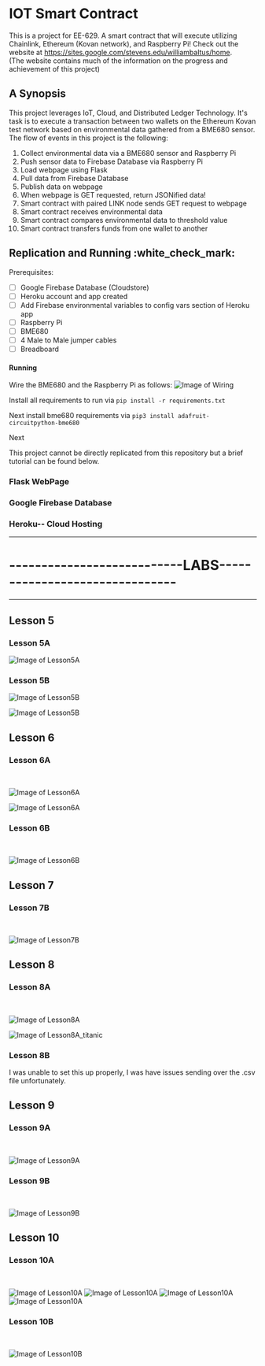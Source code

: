 # IOT Smart Contract
This is a project for EE-629. A smart contract that will execute utilizing Chainlink, Ethereum (Kovan network), and Raspberry Pi!
Check out the website at https://sites.google.com/stevens.edu/williambaltus/home.  
(The website contains much of the information on the progress and achievement of this project)

<h2> A Synopsis </h2>

This project leverages IoT, Cloud, and Distributed Ledger Technology. It's task is to execute a transaction between two wallets on the Ethereum Kovan test network based on environmental data gathered from a BME680 sensor. The flow of events in this project is the following: 
1. Collect environmental data via a BME680 sensor and Raspberry Pi
2. Push sensor data to Firebase Database via Raspberry Pi
3. Load webpage using Flask
4. Pull data from Firebase Database
5. Publish data on webpage
6. When webpage is GET requested, return JSONified data!
7. Smart contract with paired LINK node sends GET request to webpage
8. Smart contract receives environmental data
9. Smart contract compares environmental data to threshold value
10. Smart contract transfers funds from one wallet to another

<h2> Replication and Running :white_check_mark:</h2>
Prerequisites:  

- [ ] Google Firebase Database (Cloudstore)
- [ ] Heroku account and app created
- [ ] Add Firebase environmental variables to config vars section of Heroku app 
- [ ] Raspberry Pi
- [ ] BME680
- [ ] 4 Male to Male jumper cables
- [ ] Breadboard

<h4> Running </h4> 

Wire the BME680 and the Raspberry Pi as follows:
![Image of Wiring](/images/bme.jpg)

Install all requirements to run via ```pip install -r requirements.txt``` 

Next install bme680 requirements  via ```pip3 install adafruit-circuitpython-bme680```

Next 


This project cannot be directly replicated from this repository but a brief tutorial can be found below. 
<h3> Flask WebPage </h3>

<h3> Google Firebase Database </h3>

<h3> Heroku-- Cloud Hosting </h3>

---------------------------------------------------------------------------------------------------------
# ---------------------------LABS-------------------------------
---------------------------------------------------------------------------------------------------------

<h2> Lesson 5 </h2>  

<h3> Lesson 5A  </h3>  

![Image of Lesson5A](/images/lesson5A.png)

<h3> Lesson 5B  </h3>  

![Image of Lesson5B](/images/lesson5B_hello.png)


![Image of Lesson5B](/images/lesson5B_CPU.png)

<h2> Lesson 6 </h2>  

<h3> Lesson 6A  </h3>  

![Image of Lesson6A](/images/lesson6A.png)  
  
![Image of Lesson6A](/images/Lesson6A2.png)  


<h3> Lesson 6B  </h3>  

![Image of Lesson6B](/images/lesson6B.png)
  
<h2> Lesson 7 </h2> 

<h3> Lesson 7B  </h3>  

![Image of Lesson7B](/images/lesson7B.PNG)

<h2> Lesson 8 </h2> 

<h3> Lesson 8A  </h3>  

![Image of Lesson8A](/images/lesson8A.png)
  
![Image of Lesson8A_titanic](/images/lesson8A_titanic.png)

<h3> Lesson 8B </h3>

I was unable to set this up properly, I was have issues sending over the .csv file unfortunately. 

<h2> Lesson 9 </h2> 

<h3> Lesson 9A </h3>  

![Image of Lesson9A](/images/lesson9A.png)

<h3> Lesson 9B </h3>  

![Image of Lesson9B](/images/lesson9B.png)

<h2> Lesson 10 </h2> 

<h3> Lesson 10A </h3>  

![Image of Lesson10A](/images/Lesson10A-1.png)
![Image of Lesson10A](/images/Lesson10A-2.png)
![Image of Lesson10A](/images/Lesson10A-3.png)
![Image of Lesson10A](/images/Lesson10A-4.png)

<h3> Lesson 10B </h3>  

![Image of Lesson10B](/images/Lesson10B.png)

